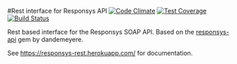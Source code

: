 #Rest interface for Responsys API [![Code Climate](https://codeclimate.com/github/TheBookPeople/responsys-rest/badges/gpa.svg)](https://codeclimate.com/github/TheBookPeople/responsys-rest) [![Test Coverage](https://codeclimate.com/github/TheBookPeople/responsys-rest/badges/coverage.svg)](https://codeclimate.com/github/TheBookPeople/responsys-rest) 
[![Build Status](https://travis-ci.org/TheBookPeople/responsys-rest.svg?branch=develop)](https://travis-ci.org/TheBookPeople/responsys-rest)

Rest based interface for the Responsys SOAP API. Based on the [responsys-api](https://github.com/dandemeyere/responsys-api) gem by dandemeyere. 

See https://responsys-rest.herokuapp.com/ for documentation.


